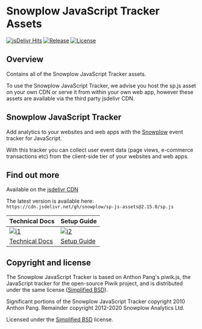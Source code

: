 # Snowplow JavaScript Tracker Assets

[![jsDelivr Hits](https://data.jsdelivr.com/v1/package/gh/snowplow/sp-js-assets/badge?style=rounded)](https://www.jsdelivr.com/package/gh/snowplow/sp-js-assets)
[![Release][release-image]][releases]
[![License][license-image]][bsd]

## Overview

Contains all of the Snowplow JavaScript Tracker assets.

To use the Snowplow JavaScript Tracker, we advise you host the sp.js asset on your own CDN or serve it
from within your own web app, however these assets are available via the third party jsdelivr CDN.

## Snowplow JavaScript Tracker

Add analytics to your websites and web apps with the [Snowplow][snowplow] event tracker for JavaScript.

With this tracker you can collect user event data (page views, e-commerce transactions etc) from the
client-side tier of your websites and web apps.

## Find out more

Available on the [jsdelivr CDN](https://www.jsdelivr.com/package/gh/snowplow/sp-js-assets)

The latest version is available here:
`https://cdn.jsdelivr.net/gh/snowplow/sp-js-assets@2.15.0/sp.js`

| Technical Docs                      | Setup Guide                  |
|-------------------------------------|------------------------------|
| [![i1][techdocs-image]][tech-docs]  | [![i2][setup-image]][setup]  |
| [Technical Docs][tech-docs]         | [Setup Guide][setup]         |

## Copyright and license

The Snowplow JavaScript Tracker is based on Anthon Pang's piwik.js, the JavaScript
tracker for the open-source Piwik project, and is distributed under the same license
([Simplified BSD][bsd]).

Significant portions of the Snowplow JavaScript Tracker copyright 2010 Anthon Pang. Remainder
copyright 2012-2020 Snowplow Analytics Ltd.

Licensed under the [Simplified BSD][bsd] license.

[snowplow]: http://snowplowanalytics.com/
[bsd]: http://www.opensource.org/licenses/bsd-license.php
[setup]: https://docs.snowplowanalytics.com/docs/collecting-data/collecting-from-own-applications/javascript-tracker/general-parameters/
[tech-docs]: https://docs.snowplowanalytics.com/docs/collecting-data/collecting-from-own-applications/javascript-tracker/
[techdocs-image]: https://d3i6fms1cm1j0i.cloudfront.net/github/images/techdocs.png
[setup-image]: https://d3i6fms1cm1j0i.cloudfront.net/github/images/setup.png
[license-image]: http://img.shields.io/badge/license-simplified--bsd-blue.svg?style=flat
[release-image]: https://img.shields.io/badge/release-2.15.0-blue.svg?style=flat
[releases]: https://www.jsdelivr.com/package/gh/snowplow/sp-js-assets?version=2.15.0
